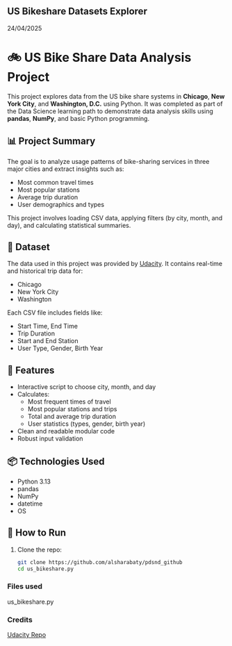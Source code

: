 US Bikeshare Datasets Explorer
-----------------------------------
24/04/2025

# 🚲 US Bike Share Data Analysis Project

This project explores data from the US bike share systems in **Chicago**, **New York City**, and **Washington, D.C.** using Python. It was completed as part of the Data Science learning path to demonstrate data analysis skills using **pandas**, **NumPy**, and basic Python programming.

## 📊 Project Summary

The goal is to analyze usage patterns of bike-sharing services in three major cities and extract insights such as:
- Most common travel times
- Most popular stations
- Average trip duration
- User demographics and types

This project involves loading CSV data, applying filters (by city, month, and day), and calculating statistical summaries.

## 📁 Dataset

The data used in this project was provided by [Udacity](https://www.udacity.com/). It contains real-time and historical trip data for:
- Chicago
- New York City
- Washington

Each CSV file includes fields like:
- Start Time, End Time
- Trip Duration
- Start and End Station
- User Type, Gender, Birth Year

## 🧪 Features

- Interactive script to choose city, month, and day
- Calculates:
  - Most frequent times of travel
  - Most popular stations and trips
  - Total and average trip duration
  - User statistics (types, gender, birth year)
- Clean and readable modular code
- Robust input validation

## 📦 Technologies Used

- Python 3.13
- pandas
- NumPy
- datetime
- OS

## 🚀 How to Run

1. Clone the repo:
   ```bash
   git clone https://github.com/alsharabaty/pdsnd_github
   cd us_bikeshare.py


### Files used
us_bikeshare.py

### Credits
[Udacity Repo](https://github.com/udacity/pdsnd_github)

